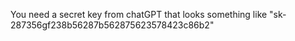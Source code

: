 

You need a secret key from chatGPT that looks something like "sk-287356gf238b56287b562875623578423c86b2"
